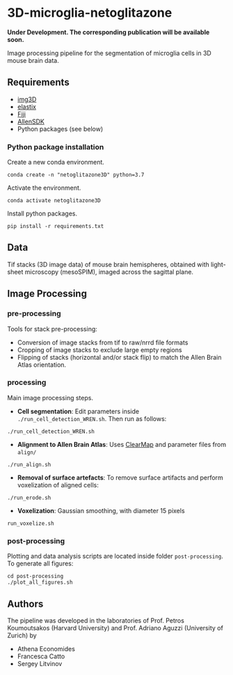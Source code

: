# 3D-microglia-netoglitazone

**Under Development. The corresponding publication will be available soon.**

Image processing pipeline for the segmentation of microglia cells in 3D mouse brain data.



## Requirements

* [img3D](https://github.com/aecon/img3D)
* [elastix](https://elastix.lumc.nl)
* [Fiji](https://fiji.sc)
* [AllenSDK](https://allensdk.readthedocs.io/en/latest)
* Python packages (see below)


### Python package installation

Create a new conda environment.
```
conda create -n "netoglitazone3D" python=3.7
```

Activate the environment.
```
conda activate netoglitazone3D
```

Install python packages.
```
pip install -r requirements.txt
```

<!---
I installed like this:
    conda install TODO:XXXX
-->



## Data

Tif stacks (3D image data) of mouse brain hemispheres, obtained with light-sheet microscopy (mesoSPIM), imaged across the sagittal plane.



## Image Processing

### pre-processing

Tools for stack pre-processing:
* Conversion of image stacks from tif to raw/nrrd file formats
* Cropping of image stacks to exclude large empty regions
* Flipping of stacks (horizontal and/or stack flip) to match the Allen Brain Atlas orientation.


### processing

Main image processing steps.

* **Cell segmentation**: Edit parameters inside `./run_cell_detection_WREN.sh`. Then run as follows: 
```
./run_cell_detection_WREN.sh
```
* **Alignment to Allen Brain Atlas**: Uses [ClearMap](https://github.com/ChristophKirst/ClearMap2) and parameter files from `align/`
```
./run_align.sh
```
* **Removal of surface artefacts**: To remove surface artifacts and perform voxelization of aligned cells:
```
./run_erode.sh
```
* **Voxelization**: Gaussian smoothing, with diameter 15 pixels
```
run_voxelize.sh
```

### post-processing
Plotting and data analysis scripts are located inside folder `post-processing`. To generate all figures:
```
cd post-processing
./plot_all_figures.sh
```


## Authors
The pipeline was developed in the laboratories of Prof. Petros Koumoutsakos (Harvard University) and Prof. Adriano Aguzzi (University of Zurich) by
* Athena Economides
* Francesca Catto
* Sergey Litvinov
